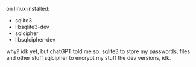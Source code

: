 on linux installed:

- sqlite3
- libsqlite3-dev
- sqlcipher
- libsqlcipher-dev

why? idk yet, but chatGPT told me so.
sqlite3 to store my passwords, files and other stuff
sqlcipher to encrypt my stuff
the dev versions, idk.
